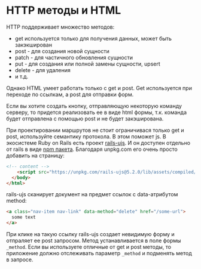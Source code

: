 # HTTP методы и HTML

HTTP поддерживает множество методов:
+ get используется только для получения данных, может быть закэкширован
+ post - для создания новой сущности
+ patch - для частичного обновления сущности
+ put - для создания или полной замены сущности, upsert
+ delete - для удаления
+ и т.д.

Однако HTML умеет работать только с get и post.
Get используется при переходе по ссылкам, а post для отправки форм.

Если вы хотите создать кнопку, отправляющую некоторую команду серверу,
то придется реализовать ее в виде html формы, т.к. команда
будет отправлена с помощью post и не будет закэширована.

При проектировании маршрутов не стоит ограничивася только get и post,
используйте семантику протокола.
В этом поможет js.
В экосистеме Ruby on Rails есть проект
[rails-ujs](https://github.com/rails/rails/blob/master/actionview/app/assets/javascripts/README.md).
И он доступен отдельно от rails в виде [npm пакета](https://www.npmjs.com/package/rails-ujs).
Благодаря unpkg.com его очень просто добавить на страницу:

```html
<!-- content -->
    <script src="https://unpkg.com/rails-ujs@5.2.0/lib/assets/compiled/rails-ujs.js"></script>
  </body>
</html>
```

rails-ujs сканирует документ на предмет ссылок с data-атрибутом method:

```html
<a class="nav-item nav-link" data-method="delete" href="/some-url">
  some text
</a>
```

При клике на такую ссылку rails-ujs создает невидимую форму и отпраляет ее post запросом.
Метод устанавливается в поле формы `_method`.
Если вы используете отличные от get и post методы, то приложение должно
отслеживать параметр `_method` и подменять метод в запросе.
